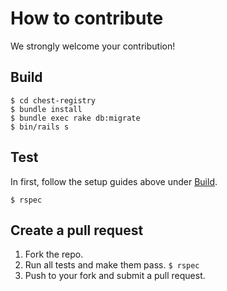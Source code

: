 # How to contribute

We strongly welcome your contribution!

## Build

```console
$ cd chest-registry
$ bundle install
$ bundle exec rake db:migrate
$ bin/rails s
```

## Test

In first, follow the setup guides above under [Build](#build).

```console
$ rspec
```

## Create a pull request

1. Fork the repo.
2. Run all tests and make them pass. `$ rspec`
3. Push to your fork and submit a pull request.
